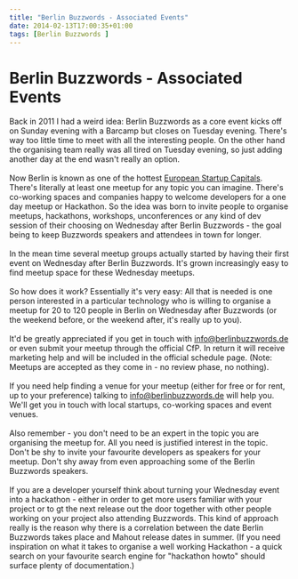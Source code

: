 ```yaml
---
title: "Berlin Buzzwords - Associated Events"
date: 2014-02-13T17:00:35+01:00
tags: [Berlin Buzzwords ]
---
```


# Berlin Buzzwords - Associated Events


 Back in 2011 I had a weird idea: Berlin Buzzwords as a core event kicks off on
 Sunday evening with a Barcamp but closes on Tuesday evening. There's way too
 little time to meet with all the interesting people. On the other hand the
 organising team really was all tired on Tuesday evening, so just adding another
 day at the end wasn't really an option.
 <br><br>
 Now Berlin is known as one of the hottest <a
 href="http://www.wired.co.uk/magazine/archive/2013/11/european-startups/berlin">European
 Startup Capitals</a>. There's literally at least one meetup for any topic you
 can imagine. There's co-working spaces and companies happy to welcome
 developers
 for a one day meetup or Hackathon. So the idea was born to invite people to
 organise meetups, hackathons, workshops, unconferences or any kind of dev
 session of their choosing on Wednesday after Berlin Buzzwords - the goal being
 to keep Buzzwords speakers and attendees in town for longer.
 <br><br>
 In the mean time several meetup groups actually started by having their first
 event on Wednesday after Berlin Buzzwords. It's grown increasingly easy to find
 meetup space for these Wednesday meetups.
 <br><br>
 So how does it work? Essentially it's very easy: All that is needed is one
 person interested in a particular technology who is willing to organise a
 meetup
 for 20 to 120 people in Berlin on Wednesday after Buzzwords (or the weekend
 before, or the weekend after, it's really up to you).
 <br><br>
 It'd be greatly appreciated if you get in touch with info@berlinbuzzwords.de or
 even submit your meetup through the official CfP. In return it will receive
 marketing help and will be included in the official schedule page. (Note:
 Meetups are accepted as they come in - no review phase, no nothing).
 <br><br>
 If you need help finding a venue for your meetup (either for free or for rent,
 up to your preference) talking to info@berlinbuzzwords.de will help you. We'll
 get you in touch with local startups, co-working spaces and event venues.
 <br><br>
 Also remember - you don't need to be an expert in the topic you are organising
 the meetup for. All you need is justified interest in the topic. Don't be shy
 to
 invite your favourite developers as speakers for your meetup. Don't shy away
 from even approaching some of the Berlin Buzzwords speakers.
 <br><br>
 If you are a developer yourself think about turning your Wednesday event into a
 hackathon - either in order to get more users familiar with your project or to
 gt the next release out the door together with other people working on your
 project also attending Buzzwords. This kind of approach really is the reason
 why
 there is a correlation between the date Berlin Buzzwords takes place and Mahout
 release dates in summer. (If you need inspiration on what it takes to organise
 a
 well working Hackathon - a quick search on your favourite search engine for
 "hackathon howto" should surface plenty of documentation.)
